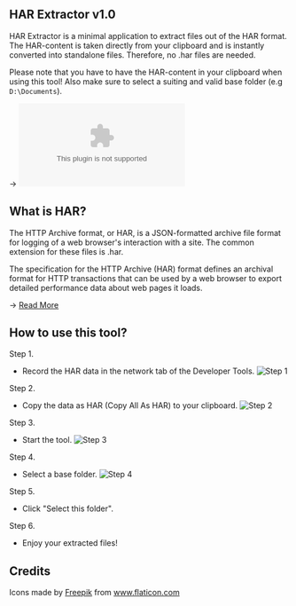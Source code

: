 HAR Extractor v1.0
---

HAR Extractor is a minimal application to extract files out of the HAR format. 
The HAR-content is taken directly from your clipboard and is instantly converted into standalone files. 
Therefore, no .har files are needed. 

Please note that you have to have the HAR-content in your clipboard when using this tool!
Also make sure to select a suiting and valid base folder (e.g `D:\Documents`).

→ ![Download!](https://github.com/choozn/har-extractor/releases/download/v1.0/HAR.Extractor.Setup.1.0.0.exe)

What is HAR?
---

The HTTP Archive format, or HAR, is a JSON-formatted archive file format for logging of a web browser's interaction with a site. The common extension for these files is .har.

The specification for the HTTP Archive (HAR) format defines an archival format for HTTP transactions that can be used by a web browser to export detailed performance data about web pages it loads.

→ [Read More](https://www.keycdn.com/support/what-is-a-har-file)

How to use this tool?
---

Step 1.
- Record the HAR data in the network tab of the Developer Tools.
![Step 1](https://i.imgur.com/kP6NEKl.png)

Step 2.
- Copy the data as HAR (Copy All As HAR) to your clipboard.
![Step 2](https://i.imgur.com/hCkjhA9.png)

Step 3.
- Start the tool.
![Step 3](https://i.imgur.com/LQifINc.png)

Step 4.
- Select a base folder.
![Step 4](https://i.imgur.com/ar20xu8.png)

Step 5.
- Click "Select this folder".

Step 6.
- Enjoy your extracted files!

Credits
---
<div>Icons made by <a href="https://www.freepik.com" title="Freepik">Freepik</a> from <a href="https://www.flaticon.com/" title="Flaticon">www.flaticon.com</a></div>
